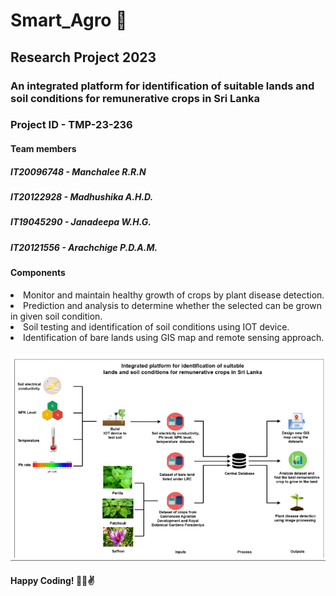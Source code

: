 # Smart_Agro 🌱
## Research Project 2023
### An integrated platform for identification of suitable lands and soil conditions for remunerative crops in Sri Lanka

### Project ID - TMP-23-236
#### Team members
##### IT20096748 - Manchalee R.R.N
##### IT20122928 -  Madhushika A.H.D.
##### IT19045290 - Janadeepa W.H.G.
##### IT20121556 -  Arachchige P.D.A.M. 

#### Components

 <li> Monitor and maintain 
       healthy growth of crops by 
       plant disease detection. 
 </li>
 
 <li> Prediction and analysis to 
       determine whether the 
       selected can be grown in 
       given soil condition.
 </li>
 
 <li> Soil testing and identification 
      of soil conditions using IOT 
      device.
 </li>
 
 <li> Identification of bare lands 
      using GIS map and remote 
      sensing approach.
 </li>
 <br>
 <img src = "Screenshot 2023-04-07 155951.png">
 <br>
 
 #### Happy Coding! 🧑‍💻✌️

